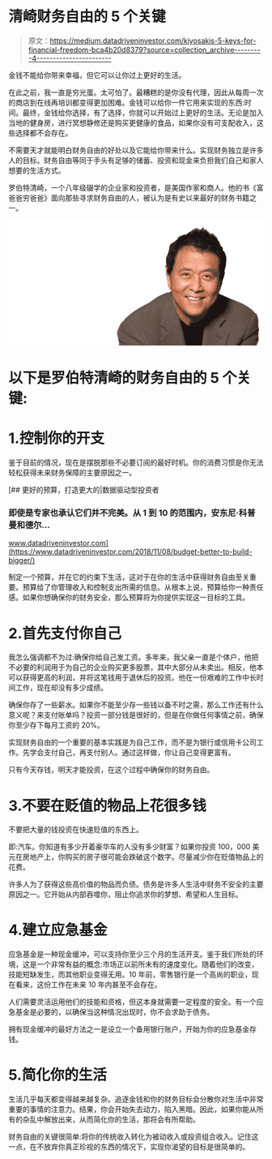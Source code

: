 # 清崎财务自由的 5 个关键

> 原文：<https://medium.datadriveninvestor.com/kiyosakis-5-keys-for-financial-freedom-bca4b20d8379?source=collection_archive---------4----------------------->

金钱不能给你带来幸福，但它可以让你过上更好的生活。

在此之前，我一直是穷光蛋。太可怕了。最糟糕的是你没有代理，因此从每周一次的商店到在线再培训都变得更加困难。金钱可以给你一件它用来实现的东西:时间。最终，金钱给你选择，有了选择，你就可以开始过上更好的生活。无论是加入当地的健身房，进行冥想静修还是购买更健康的食品，如果你没有可支配收入，这些选择都不会存在。

不需要天才就能明白财务自由的好处以及它能给你带来什么。实现财务独立是许多人的目标。财务自由等同于手头有足够的储蓄、投资和现金来负担我们自己和家人想要的生活方式。

罗伯特清崎，一个八年级辍学的企业家和投资者，是美国作家和商人。他的书《富爸爸穷爸爸》面向那些寻求财务自由的人，被认为是有史以来最好的财务书籍之一。

![](img/d21fda5f8d12d2597cba10bce0fc1223.png)

# 以下是罗伯特清崎的财务自由的 5 个关键:

# 1.控制你的开支

鉴于目前的情况，现在是摆脱那些不必要订阅的最好时机。你的消费习惯是你无法轻松获得未来财务保障的主要原因之一。

[](https://www.datadriveninvestor.com/2018/11/08/budget-better-to-build-bigger/) [## 更好的预算，打造更大的|数据驱动型投资者

### 即使是专家也承认它们并不完美。从 1 到 10 的范围内，安东尼·科普曼和德尔…

www.datadriveninvestor.com](https://www.datadriveninvestor.com/2018/11/08/budget-better-to-build-bigger/) 

制定一个预算，并在它的约束下生活，这对于在你的生活中获得财务自由至关重要。预算给了你管理收入和控制支出所需的信息。从根本上说，预算给你一种责任感。如果你想确保你的财务安全，那么预算将为你提供实现这一目标的工具。

# 2.首先支付你自己

我怎么强调都不为过:确保你给自己发工资。多年来，我父亲一直是个体户，他把不必要的利润用于为自己的企业购买更多股票，其中大部分从未卖出。相反，他本可以获得更高的利润，并将这笔钱用于退休后的投资。他在一份艰难的工作中长时间工作，现在却没有多少成绩。

确保你存了一些薪水。如果你不能至少存一些钱以备不时之需，那么工作还有什么意义呢？来支付账单吗？投资一部分钱是很好的，但是在你做任何事情之前，确保你至少存下每月工资的 20%。

实现财务自由的一个重要的基本实践是为自己工作，而不是为银行或信用卡公司工作。先学会支付自己，再支付别人。通过这样做，你让自己变得更富有。

只有今天存钱，明天才能投资，在这个过程中确保你的财务自由。

# 3.不要在贬值的物品上花很多钱

不要把大量的钱投资在快速贬值的东西上。

即:汽车。你知道有多少开着豪华车的人没有多少财富？如果你投资 100，000 美元在房地产上，你购买的房子很可能会跌破这个数字。尽量减少你在贬值物品上的花费。

许多人为了获得这些高价值的物品而负债。债务是许多人生活中财务不安全的主要原因之一。它开始从内部吞噬你，阻止你追求你的梦想、希望和人生目标。

# 4.建立应急基金

应急基金是一种现金缓冲，可以支持你至少三个月的生活开支。鉴于我们所处的环境，这是一个非常有益的概念:市场正以前所未有的速度变化。随着他们的改变，技能短缺发生，而其他职业变得无用。10 年前，零售银行是一个高尚的职业，现在看来，这份工作在未来 10 年内甚至不会存在。

人们需要灵活运用他们的技能和资格，但这本身就需要一定程度的安全。有一个应急基金是必要的，以确保当这种情况出现时，你不会求助于债务。

拥有现金缓冲的最好方法之一是设立一个备用银行账户，开始为你的应急基金存钱。

# 5.简化你的生活

生活几乎每天都变得越来越复杂。追逐金钱和你的财务目标会分散你对生活中非常重要的事情的注意力。结果，你会开始失去动力，陷入黑暗。因此，如果你能从所有的杂乱中解放出来，从而简化你的生活，那将会有所帮助。

财务自由的关键很简单:将你的传统收入转化为被动收入或投资组合收入。记住这一点，在不放弃你真正珍视的东西的情况下，实现你渴望的目标是很简单的。